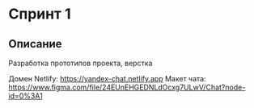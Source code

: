 # Спринт 1

## Описание

Разработка прототипов проекта, верстка

Домен Netlify: https://yandex-chat.netlify.app
Макет чата: https://www.figma.com/file/24EUnEHGEDNLdOcxg7ULwV/Chat?node-id=0%3A1
